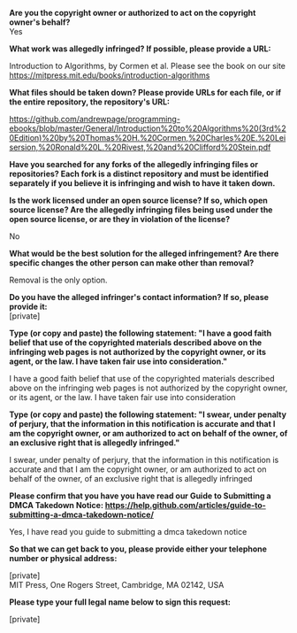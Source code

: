 **Are you the copyright owner or authorized to act on the copyright owner's behalf?**  
Yes  

**What work was allegedly infringed? If possible, please provide a URL:**  

Introduction to Algorithms, by Cormen et al. Please see the book on our site
https://mitpress.mit.edu/books/introduction-algorithms

**What files should be taken down? Please provide URLs for each file, or if the entire repository, the repository's URL:**  

https://github.com/andrewpage/programming-ebooks/blob/master/General/Introduction%20to%20Algorithms%20(3rd%20Edition)%20by%20Thomas%20H.%20Cormen,%20Charles%20E.%20Leisersion,%20Ronald%20L.%20Rivest,%20and%20Clifford%20Stein.pdf

**Have you searched for any forks of the allegedly infringing files or repositories? Each fork is a distinct repository and must be identified separately if you believe it is infringing and wish to have it taken down.**  

**Is the work licensed under an open source license? If so, which open source license? Are the allegedly infringing files being used under the open source license, or are they in violation of the license?**  

No

**What would be the best solution for the alleged infringement? Are there specific changes the other person can make other than removal?**  

Removal is the only option.

**Do you have the alleged infringer's contact information? If so, please provide it:**  
[private]  

**Type (or copy and paste) the following statement: "I have a good faith belief that use of the copyrighted materials described above on the infringing web pages is not authorized by the copyright owner, or its agent, or the law. I have taken fair use into consideration."**  

I have a good faith belief that use of the copyrighted materials described above on the infringing web pages is not authorized by the copyright owner, or its agent, or the law. I have taken fair use into consideration

**Type (or copy and paste) the following statement: "I swear, under penalty of perjury, that the information in this notification is accurate and that I am the copyright owner, or am authorized to act on behalf of the owner, of an exclusive right that is allegedly infringed."**  

I swear, under penalty of perjury, that the information in this notification is accurate and that I am the copyright owner, or am authorized to act on behalf of the owner, of an exclusive right that is allegedly infringed

**Please confirm that you have you have read our Guide to Submitting a DMCA Takedown Notice: https://help.github.com/articles/guide-to-submitting-a-dmca-takedown-notice/**  

Yes, I have read you guide to submitting a dmca takedown notice

**So that we can get back to you, please provide either your telephone number or physical address:**  

[private]  
MIT Press, One Rogers Street, Cambridge, MA 02142, USA

**Please type your full legal name below to sign this request:**  

[private]  
